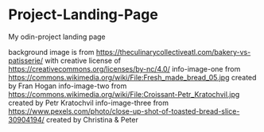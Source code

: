 # Project-Landing-Page
My odin-project landing page


background image is from https://theculinarycollectiveatl.com/bakery-vs-patisserie/ with creative license of https://creativecommons.org/licenses/by-nc/4.0/
info-image-one from https://commons.wikimedia.org/wiki/File:Fresh_made_bread_05.jpg created by Fran Hogan
info-image-two from https://commons.wikimedia.org/wiki/File:Croissant-Petr_Kratochvil.jpg created by Petr Kratochvil
info-image-three from https://www.pexels.com/photo/close-up-shot-of-toasted-bread-slice-30904194/ created by Christina & Peter